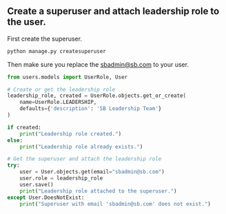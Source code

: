 ## Create a superuser and attach leadership role to the user.

First create the superuser.
```python
python manage.py createsuperuser
```

Then make sure you replace the sbadmin@sb.com to your user.
```python
from users.models import UserRole, User

# Create or get the leadership role
leadership_role, created = UserRole.objects.get_or_create(
    name=UserRole.LEADERSHIP,
    defaults={'description': 'SB Leadership Team'}
)

if created:
    print("Leadership role created.")
else:
    print("Leadership role already exists.")

# Get the superuser and attach the leadership role
try:
    user = User.objects.get(email="sbadmin@sb.com")
    user.role = leadership_role
    user.save()
    print("Leadership role attached to the superuser.")
except User.DoesNotExist:
    print("Superuser with email 'sbadmin@sb.com' does not exist.")
```
